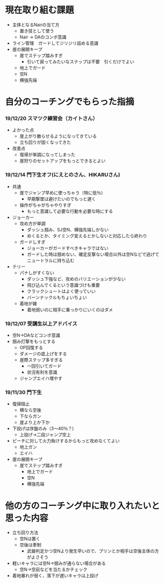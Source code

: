 # 現在取り組む課題
- 主体となるNairの当て方
  - 置き技として使う
  - Nair -> DAのコンボ意識
- ライン管理　ガードしてジリジリ詰める意識
- 崖の展開キープ
  - 崖でステップ踏みすぎ
    - 引いて戻ってみたいなステップは不要　引くだけでよい
  - 地上でガード
  - 空N
  - 横強先端

# 自分のコーチングでもらった指摘
### 19/12/20 スマツク練習会（カイトさん）
- よかった点
  - 崖上がり散らせるようになってきている
  - 立ち回りが固くなってきた
- 改善点
  - 復帰が単調になってしまった
  - 崖狩りのセットアップをもっとできるとよい

### 19/12/14 門下生オフ(にえとのさん、HIKARUさん)
- 共通
  - 崖でジャンプ早めに使っちゃう（特に低％）
    - 早期撃墜は避けたいのでもっと遅く
  - 操作がちゃがちゃやりすぎ
    - もっと意識して必要な行動を必要な時にする
- ジョーカー
  - 攻め方が単調
    - ダッシュ掴み、SJ空N、横強先端しかない
    - めくるとか、タイミング変えるとかしないと対応したら終わり
  - ガードしすぎ
    - ジョーカーがガードすべきキャラではない
    - ガードした時は掴めない、確定反撃ない場合以外は空Nなどで逃げてニュートラルに持ち込む
- テリー
  - パナしがすくない
    - ダッシュ下強など、攻めのバリエーションが少ない
    - 飛び込んでくるという意識づけも重要
    - クラックシュートはよく使っていい
    - バーンナックルもちょいちょい
  - 着地が雑
    - 着地弱いのに相手に乗っかりにいくのはダメ

### 19/12/07 受講生以上アドバイス
- 空N->DAなどコンボ意識
- 掴み打撃をもっとする
  - OP回復する
  - ダメージの底上げをする
  - 崖際ステップ多すぎる
    - 一回引いてガード
    - 状況有利を意識
  - ジャンプエイハ増やす

### 19/11/30 門下生
- 復帰阻止
  - 横なら空後
  - 下ならガン
  - 崖より上か下か
- 下投げは序盤のみ（3〜40％？)
  - 上投げ->二段ジャンプ空上
- ピーチに対して火力負けするからもっと攻めなくてよい
  - 地上ガン
  - エイハ
- 崖の展開キープ
  - 崖でステップ踏みすぎ
    - 地上でガード
    - 空N
    - 横強先端


    

# 他の方のコーチング中に取り入れたいと思った内容
- 立ち回り方法
  - 空Nは置く
  - 空後は牽制
    - 武器判定かつ空Nより発生早いので、プリンとか相手は空後主体の方がよさそう
- 軽いキャラには空N->掴みが通らない場合がある
  - 空N->空前などを当たるかチェック
- 着地暴れが弱く、落下が遅いキャラは上投げ
